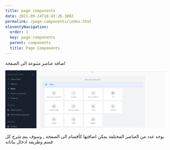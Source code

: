 ```yaml
---
title: page components
date: 2021-09-14T16:43:26.388Z
permalink: /page-components/index.html
eleventyNavigation:
  order: 1
  key: page-components
  parent: components
  title: Page Components
---
```

اضافة عناصر متنوعة الى الصفحة

![](/static/img/page-components.png)

يوجد عدد من العناصر المختلفة يمكن اضافتها كأقسام الى الصفحة , وسوف يتم شرح كل قسم وطريقة ادخال بياناته